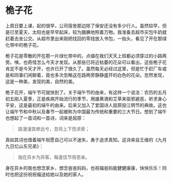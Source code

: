 桅子花
=====

上周日要上课，起的很早，公司宿舍那边除了保安还没有多少行人。虽然较早，但是已至夏天，太阳也是早早起床，较为腼腆地照着万物。我准备去超市买包牛奶就赶着去坐公交。从超市里出来刚把找回的零钱放入书包，一抬头，看见了开在那绿化带中的桅子花。

桅子花是零散的开在那一片绿化带中的，点缀在我们天天上班都必须穿过的小路两旁。咦，也奇怪怎么今天才发现。从那些已将近枯萎的花朵可以看出，这些桅子花肯定不是今天才开，也许已开了很久了。虽然每天必经过这里，但是忙于赶厂车或是和同事们闲聊着，竟也多次忽略这在路两旁静静盛开的白色的花朵。忽然发现，这是一种美，发现的美，自然的美。

桅子花开，端午节可就快到了。关于端午节的由来，有这样一个说法：农历的五月初五刚入夏季，正是疾病开始流行的季节，用雄黄酒和艾草来驱邪避恶，祈求身心平安，这是最初的端午的由来。后来又加入了爱国诗人屈原投江明节的典故。这也让端午节和中秋以及春节一起被称为中国最为传统和重要的三大节日。想到了端午也想起了一首词和一首诗，词来是屈原：

> 路漫漫其修远兮，吾将上下而求索；

真如其词也借着端午祝愿自己可以不迷失，勇于追求真知。这诗来自王维的《九月九日忆山东兄弟》：

> 独在异乡为异客，每逢佳节倍思亲。

身在异乡的我也想念家乡，想念爸爸妈妈，也祝福爸妈能健健康康，快快乐乐！同时也把这份祝祝福送给她以及她的家人。
